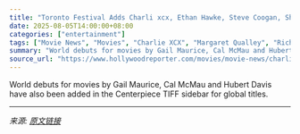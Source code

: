 ```yaml
---
title: "Toronto Festival Adds Charli xcx, Ethan Hawke, Steve Coogan, Shailene Woodley Films"
date: 2025-08-05T14:00:00+08:00
categories: ["entertainment"]
tags: ["Movie News", "Movies", "Charlie XCX", "Margaret Qualley", "Richard Linklater", "TIFF", "Toronto Film Festival"]
summary: "World debuts for movies by Gail Maurice, Cal McMau and Hubert Davis have also been added in the Centerpiece TIFF sidebar for global titles."
source_url: "https://www.hollywoodreporter.com/movies/movie-news/charli-xcx-ethan-hawke-shailene-woodley-toronto-2025-1236337566/"
---
```


World debuts for movies by Gail Maurice, Cal McMau and Hubert Davis have also been added in the Centerpiece TIFF sidebar for global titles.

---

*来源: [原文链接](https://www.hollywoodreporter.com/movies/movie-news/charli-xcx-ethan-hawke-shailene-woodley-toronto-2025-1236337566/)*
